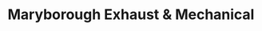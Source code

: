 ---
title: "Maryborough Exhaust & Mechanical"
url: /maryborough/maryborough-exhaust-und-mechanical/
shop: Autowerkstatt
---
